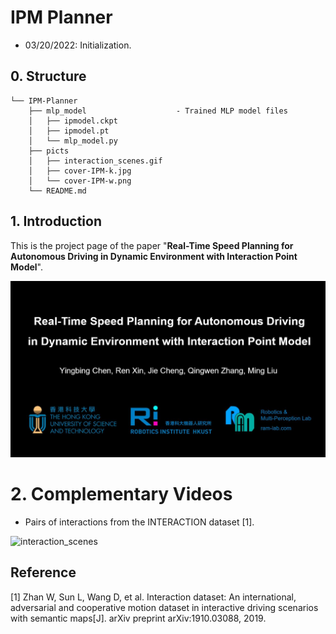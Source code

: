 # IPM Planner

- 03/20/2022: Initialization.

## 0. Structure
```
└── IPM-Planner
    ├── mlp_model					 - Trained MLP model files
    │   ├── ipmodel.ckpt
    │   ├── ipmodel.pt
    │   └── mlp_model.py
    ├── picts
    │   ├── interaction_scenes.gif
    │   ├── cover-IPM-k.jpg
    │   └── cover-IPM-w.png
    └── README.md
```


## 1. Introduction

This is the project page of the paper "**Real-Time Speed Planning for Autonomous Driving in Dynamic Environment with Interaction Point Model**".

[![Watch the video](./picts/cover-IPM-k.jpg)](https://youtu.be/9BWw43VIs_I)



# 2. Complementary Videos

- Pairs of interactions from the INTERACTION dataset [1].

![interaction_scenes](./picts/interaction_scenes.gif)


## Reference

[1] Zhan W, Sun L, Wang D, et al. Interaction dataset: An international, adversarial and cooperative motion dataset in interactive driving scenarios with semantic maps[J]. arXiv preprint arXiv:1910.03088, 2019.
